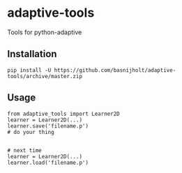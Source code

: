 # adaptive-tools
Tools for python-adaptive


## Installation
```
pip install -U https://github.com/basnijholt/adaptive-tools/archive/master.zip
```

## Usage
```
from adaptive_tools import Learner2D
learner = Learner2D(...)
learner.save('filename.p')
# do your thing


# next time
learner = Learner2D(...)
learner.load('filename.p')
```
